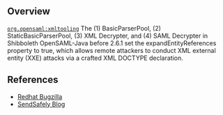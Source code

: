 ## Overview
[`org.opensaml:xmltooling`](http://search.maven.org/#search%7Cga%7C1%7Ca%3A%22xmltooling%22)
The (1) BasicParserPool, (2) StaticBasicParserPool, (3) XML Decrypter, and (4) SAML Decrypter in Shibboleth OpenSAML-Java before 2.6.1 set the expandEntityReferences property to true, which allows remote attackers to conduct XML external entity (XXE) attacks via a crafted XML DOCTYPE declaration.

## References

- [Redhat Bugzilla](https://bugzilla.redhat.com/CVE-2013-6440)
- [SendSafely Blog](https://blog.sendsafely.com/web-based-single-sign-on-and-the-dangers-of-saml-xml-parsing)
